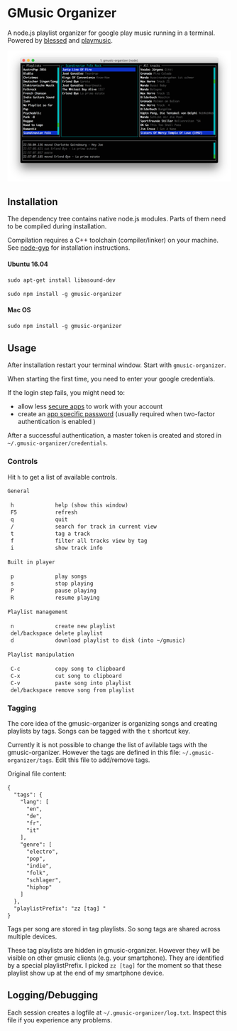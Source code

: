 # GMusic Organizer

A node.js playlist organizer for google play music running in a terminal. Powered by [blessed](https://github.com/chjj/blessed) and [playmusic](https://github.com/jamon/playmusic).

![Screenshot](screenshot.png)

## Installation

The dependency tree contains native node.js modules. Parts of them need to be compiled during installation.

Compilation requires a C++ toolchain (compiler/linker) on your machine. See [node-gyp](https://www.npmjs.com/package/node-gyp) for installation instructions. 

#### Ubuntu 16.04

`sudo apt-get install libasound-dev`

`sudo npm install -g gmusic-organizer`

#### Mac OS

`sudo npm install -g gmusic-organizer`

## Usage

After installation restart your terminal window. Start with `gmusic-organizer`.

When starting the first time, you need to enter your google credentials.

If the login step fails, you might need to:
- allow less [secure apps](https://support.google.com/accounts/answer/6010255?hl=en)  to work with your account
- create an [app specific password](https://support.google.com/accounts/answer/185833?hl=en) (usually required when two-factor authentication is enabled
) 

After a successful authentication, a master token is created and stored in `~/.gmusic-organizer/credentials`.

### Controls

Hit `h` to get a list of available controls.

```
General

 h             help (show this window) 
 F5            refresh
 q             quit
 /             search for track in current view
 t             tag a track
 f             filter all tracks view by tag
 i             show track info

Built in player

 p             play songs 
 s             stop playing 
 P             pause playing 
 R             resume playing

Playlist management
 
 n             create new playlist 
 del/backspace delete playlist
 d             download playlist to disk (into ~/gmusic)

Playlist manipulation
 
 C-c           copy song to clipboard 
 C-x           cut song to clipboard 
 C-v           paste song into playlist
 del/backspace remove song from playlist
```

### Tagging

The core idea of the gmusic-organizer is organizing songs and creating playlists by tags. Songs can be tagged with the `t` shortcut key. 

Currently it is not possible to change the list of avilable tags with the gmusic-organizer. However the tags are defined in this file:  `~/.gmusic-organizer/tags`. Edit this file to add/remove tags.

Original file content:
```
{
  "tags": {
    "lang": [
      "en",
      "de",
      "fr",
      "it"
    ],
    "genre": [
      "electro",
      "pop",
      "indie",
      "folk",
      "schlager",
      "hiphop"
    ]
  },
  "playlistPrefix": "zz [tag] "
}
```

Tags per song are stored in tag playlists. So song tags are shared across multiple devices.

These tag playlists are hidden in gmusic-organizer. However they will be visible on other gmusic clients (e.g. your smartphone). They are identified by a special playlistPrefix. I picked `zz [tag]` for the moment so that these playlist show up at the end of my smartphone device.

## Logging/Debugging

Each session creates a logfile at `~/.gmusic-organizer/log.txt`. Inspect this file if you experience any problems.